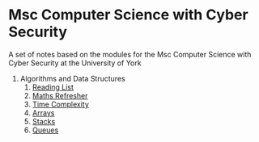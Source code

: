 # Msc Computer Science with Cyber Security

A set of notes based on the modules for the Msc Computer Science with Cyber Security at the University of York

1. Algorithms and Data Structures
     1. [Reading List](READ_LIST.MD)
     2. [Maths Refresher](MATHS.MD)
     3. [Time Complexity](TIMECOMPLEXITY.MD)
     3. [Arrays](ARRAYS.MD)
     3. [Stacks](STACKS.MD)
     3. [Queues](QUEUES.MD)
     
